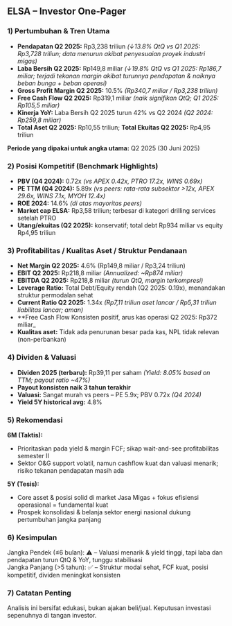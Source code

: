 ## ELSA – Investor One-Pager

### 1) Pertumbuhan & Tren Utama
- **Pendapatan Q2 2025:** Rp3,238 triliun _(↓13.8% QtQ vs Q1 2025: Rp3,728 triliun; data menurun akibat penyesuaian proyek industri migas)_  
- **Laba Bersih Q2 2025:** Rp149,8 miliar _(↓19.8% QtQ vs Q1 2025: Rp186,7 miliar; terjadi tekanan margin akibat turunnya pendapatan & naiknya beban bunga + beban operasi)_  
- **Gross Profit Margin Q2 2025:** 10.5% _(Rp340,7 miliar / Rp3,238 triliun)_  
- **Free Cash Flow Q2 2025:** Rp319,1 miliar _(naik signifikan QtQ; Q1 2025: Rp105,5 miliar)_  
- **Kinerja YoY:** Laba Bersih Q2 2025 turun 42% vs Q2 2024 _(Q2 2024: Rp259,8 miliar)_
- **Total Aset Q2 2025:** Rp10,55 triliun; **Total Ekuitas Q2 2025:** Rp4,95 triliun

**Periode yang dipakai untuk angka utama:** Q2 2025 (30 Juni 2025)

### 2) Posisi Kompetitif (Benchmark Highlights)
- **PBV (Q4 2024):** 0.72x _(vs APEX 0.42x, PTRO 17.2x, WINS 0.69x)_
- **PE TTM (Q4 2024):** 5.89x _(vs peers: rata-rata subsektor >12x, APEX 29.6x, WINS 7.1x, MYOH 12.4x)_
- **ROE 2024:** 14.6% _(di atas mayoritas peers)_
- **Market cap ELSA:** Rp3,58 triliun; terbesar di kategori drilling services setelah PTRO
- **Utang/ekuitas (Q2 2025):** konservatif; total debt Rp934 miliar vs equity Rp4,95 triliun

### 3) Profitabilitas / Kualitas Aset / Struktur Pendanaan
- **Net Margin Q2 2025:** 4.6% (Rp149,8 miliar / Rp3,24 triliun)
- **EBIT Q2 2025:** Rp218,8 miliar _(Annualized: ~Rp874 miliar)_
- **EBITDA Q2 2025:** Rp218,8 miliar _(turun QtQ, margin terkompresi)_
- **Leverage Ratio:** Total Debt/Equity rendah (Q2 2025: 0.19x), menandakan struktur permodalan sehat
- **Current Ratio Q2 2025:** 1.34x _(Rp7,11 triliun aset lancar / Rp5,31 triliun liabilitas lancar; aman)_  
- **Free Cash Flow Konsisten positif, arus kas operasi Q2 2025: Rp372 miliar_
- **Kualitas aset:** Tidak ada penurunan besar pada kas, NPL tidak relevan (non-perbankan)

### 4) Dividen & Valuasi
- **Dividen 2025 (terbaru):** Rp39,11 per saham _(Yield: 8.05% based on TTM; payout ratio ~47%)_
- **Payout konsisten naik 3 tahun terakhir**
- **Valuasi:** Sangat murah vs peers – PE 5.9x; PBV 0.72x _(Q4 2024)_  
- **Yield 5Y historical avg:** 4.8%

### 5) Rekomendasi
**6M (Taktis):** 
- Prioritaskan pada yield & margin FCF; sikap wait-and-see profitabilitas semester II
- Sektor O&G support volatil, namun cashflow kuat dan valuasi menarik; risiko tekanan pendapatan masih ada

**5Y (Tesis):**
- Core asset & posisi solid di market Jasa Migas + fokus efisiensi operasional = fundamental kuat
- Prospek konsolidasi & belanja sektor energi nasional dukung pertumbuhan jangka panjang

### 6) Kesimpulan
Jangka Pendek (≤6 bulan): ⚠️ – Valuasi menarik & yield tinggi, tapi laba dan pendapatan turun QtQ & YoY, tunggu stabilisasi  
Jangka Panjang (>5 tahun): ✅ – Struktur modal sehat, FCF kuat, posisi kompetitif, dividen meningkat konsisten

### 7) Catatan Penting
Analisis ini bersifat edukasi, bukan ajakan beli/jual. Keputusan investasi sepenuhnya di tangan investor.